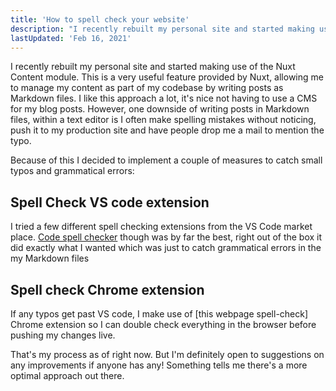 ```yaml
---
title: 'How to spell check your website'
description: "I recently rebuilt my personal site and started making use of the Nuxt Content module. This is a very useful feature provided by Nuxt, allowing me to manage my content as part of my codebase by writing posts as Markdown files. I like this approach a lot, it's nice not having to use a CMS for my blog posts. However, one downside of writing posts in Markdown files, within a text editor is I often make spelling mistakes without noticing, push it to my production site and have people drop me a mail to mention the typo."
lastUpdated: 'Feb 16, 2021'
---
```


I recently rebuilt my personal site and started making use of the Nuxt Content module. This is a very useful feature provided by Nuxt, allowing me to manage my content as part of my codebase by writing posts as Markdown files. I like this approach a lot, it's nice not having to use a CMS for my blog posts. However, one downside of writing posts in Markdown files, within a text editor is I often make spelling mistakes without noticing, push it to my production site and have people drop me a mail to mention the typo.

Because of this I decided to implement a couple of measures to catch small typos and grammatical errors:

## Spell Check VS code extension

I tried a few different spell checking extensions from the VS Code market place. [Code spell checker](https://marketplace.visualstudio.com/items?itemName=streetsidesoftware.code-spell-checker) though was by far the best, right out of the box it did exactly what I wanted which was just to catch grammatical errors in the my Markdown files

## Spell check Chrome extension

If any typos get past VS code, I make use of [this webpage spell-check] Chrome extension so I can double check everything in the browser before pushing my changes live.

That's my process as of right now. But I'm definitely open to suggestions on any improvements if anyone has any! Something tells me there's a more optimal approach out there.
